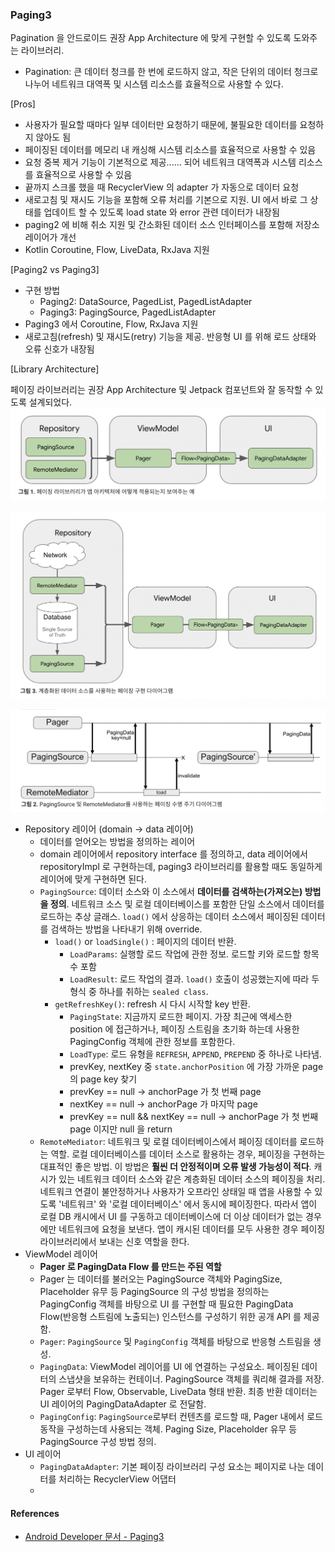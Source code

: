 ### Paging3
Pagination 을 안드로이드 권장 App Architecture 에 맞게 구현할 수 있도록 도와주는 라이브러리.
* Pagination: 큰 데이터 청크를 한 번에 로드하지 않고, 작은 단위의 데이터 청크로 나누어 네트워크 대역폭 및 시스템 리소스를 효율적으로 사용할 수 있다.

[Pros]
* 사용자가 필요할 때마다 일부 데이터만 요청하기 때문에, 불필요한 데이터를 요청하지 않아도 됨
* 페이징된 데이터를 메모리 내 캐싱해 시스템 리소스를 효율적으로 사용할 수 있음
* 요청 중복 제거 기능이 기본적으로 제공...... 되어 네트워크 대역폭과 시스템 리소스를 효율적으로 사용할 수 있음 
* 끝까지 스크롤 했을 때 RecyclerView 의 adapter 가 자동으로 데이터 요청
* 새로고침 및 재시도 기능을 포함해 오류 처리를 기본으로 지원. UI 에서 바로 그 상태를 업데이트 할 수 있도록 load state 와 error 관련 데이터가 내장됨
* paging2 에 비해 취소 지원 및 간소화된 데이터 소스 인터페이스를 포함해 저장소 레이어가 개선
* Kotlin Coroutine, Flow, LiveData, RxJava 지원

[Paging2 vs Paging3]
* 구현 방법
  * Paging2: DataSource, PagedList, PagedListAdapter
  * Paging3: PagingSource, PagedListAdapter
* Paging3 에서 Coroutine, Flow, RxJava 지원
* 새로고침(refresh) 및 재시도(retry) 기능을 제공. 반응형 UI 를 위해 로드 상태와 오류 신호가 내장됨

[Library Architecture]

페이징 라이브러리는 권장 App Architecture 및 Jetpack 컴포넌트와 잘 동작할 수 있도록 설계되었다.
![LibraryArchitecture](paging3_library_architecture.png)

![LibraryArchitectureDetail](paging3_library_architecture_detail.png)

![](paging_load_detail.png)

* Repository 레이어 (domain -> data 레이어)
  * 데이터를 얻어오는 방법을 정의하는 레이어
  * domain 레이어에서 repository interface 를 정의하고, data 레이어에서 repositoryImpl 로 구현하는데, paging3 라이브러리를 활용할 때도 동일하게 레이어에 맞게 구현하면 된다.
  * `PagingSource`: 데이터 소스와 이 소스에서 **데이터를 검색하는(가져오는) 방법을 정의**. 네트워크 소스 및 로컬 데이터베이스를 포함한 단일 소스에서 데이터를 로드하는 추상 글래스. `load()` 에서 상응하는 데이터 소스에서 페이징된 데이터를 검색하는 방법을 나타내기 위해 override.
    * `load()` or `loadSingle()` : 페이지의 데이터 반환.
      * `LoadParams`: 실행할 로드 작업에 관한 정보. 로드할 키와 로드할 항목 수 포함
      * `LoadResult`: 로드 작업의 결과. `load()` 호출이 성공했는지에 따라 두 형식 중 하나를 취하는 `sealed class`.
    * `getRefreshKey()`: refresh 시 다시 시작할 key 반환.
      * `PagingState`: 지금까지 로드한 페이지. 가장 최근에 액세스한 position 에 접근하거나, 페이징 스트림을 초기화 하는데 사용한 PagingConfig 객체에 관한 정보를 포함한다.
      * `LoadType`: 로드 유형을 `REFRESH`, `APPEND`, `PREPEND` 중 하나로 나타냄.
      * prevKey, nextKey 중 `state.anchorPosition` 에 가장 가까운 page 의 page key 찾기
      * prevKey == null -> anchorPage 가 첫 번째 page
      * nextKey == null -> anchorPage 가 마지막 page
      * prevKey == null && nextKey == null -> anchorPage 가 첫 번째 page 이지만 null 을 return
  * `RemoteMediator`: 네트워크 및 로컬 데이터베이스에서 페이징 데이터를 로드하는 역할. 로컬 데이터베이스를 데이터 소스로 활용하는 경우, 페이징을 구현하는 대표적인 좋은 방법. 이 방법은 **훨씬 더 안정적이며 오류 발생 가능성이 적다**. 캐시가 있는 네트워크 데이터 소스와 같은 계층화된 데이터 소스의 페이징을 처리. 네트워크 연결이 불안정하거나 사용자가 오프라인 상태일 때 앱을 사용할 수 있도록 '네트워크' 와 '로컬 데이터베이스' 에서 동시에 페이징한다. 따라서 앱이 로컬 DB 캐시에서 UI 를 구동하고 데이터베이스에 더 이상 데이터가 없는 경우에만 네트워크에 요청을 보낸다. 앱이 캐시된 데이터를 모두 사용한 경우 페이징 라이브러리에서 보내는 신호 역할을 한다. 
* ViewModel 레이어
  * **Pager 로 PagingData Flow 를 만드는 주된 역할**
  * Pager 는 데이터를 불러오는 PagingSource 객체와 PagingSize, Placeholder 유무 등 PagingSource 의 구성 방법을 정의하는 PagingConfig 객체를 바탕으로 UI 를 구현할 때 필요한 PagingData Flow(반응형 스트림에 노출되는) 인스턴스를 구성하기 위한 공개 API 를 제공함.
  * `Pager`: `PagingSource` 및 `PagingConfig` 객체를 바탕으로 반응형 스트림을 생성. 
  * `PagingData`: ViewModel 레이어를 UI 에 연결하는 구성요소. 페이징된 데이터의 스냅샷을 보유하는 컨테이너. PagingSource 객체를 쿼리해 결과를 저장. Pager 로부터 Flow, Observable, LiveData 형태 반환. 최종 반환 데이터는 UI 레이어의 PagingDataAdapter 로 전달함.
  * `PagingConfig`: `PagingSource`로부터 컨텐츠를 로드할 때, Pager 내에서 로드 동작을 구성하는데 사용되는 객체. Paging Size, Placeholder 유무 등 PagingSource 구성 방법 정의.
* UI 레이어
  * `PagingDataAdapter`: 기본 페이징 라이브러리 구성 요소는 페이지로 나눈 데이터를 처리하는 RecyclerView 어댑터
  * 


#### References
* [Android Developer 문서 - Paging3](https://developer.android.com/topic/libraries/architecture/paging/v3-overview?hl=ko)